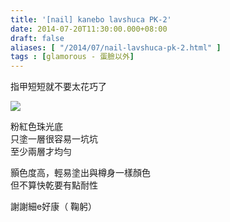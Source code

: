 ```yaml
---
title: '[nail] kanebo lavshuca PK-2'
date: 2014-07-20T11:30:00.000+08:00
draft: false
aliases: [ "/2014/07/nail-lavshuca-pk-2.html" ]
tags : [glamorous - 蛋臉以外]
---
```


指甲短短就不要太花巧了  

![](/images/lavshucapk2.jpg)

粉紅色珠光底  
只塗一層很容易一坑坑  
至少兩層才均勻  
  
顥色度高，輕易塗出與樽身一樣顏色  
但不算快乾要有點耐性  
  
謝謝細e好康（ 鞠躬）
